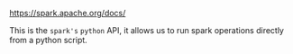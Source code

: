 https://spark.apache.org/docs/

This is the `spark's` `python` API, it allows us to run spark operations directly from a python script.

